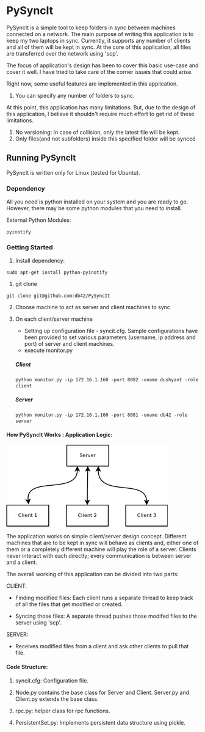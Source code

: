 # PySyncIt

PySyncIt is a simple tool to keep folders in sync between machines connected on a network.
The main purpose of writing this application is to keep my two laptops in sync. Currently,
it supports any number of clients and all of them will be kept in sync. At
the core of this application, all files are transferred over the network using
'scp'.

The focus of application's design has been to cover this basic use-case and cover it well. I have tried to take
care of the corner issues that could arise.

Right now, some useful features are implemented in this application.
1. You can specify any number of folders to sync.

At this point, this application has many limitations. But, due to the design of this application, I believe it shouldn't require much
effort to get rid of these limitations.

1. No versioning: In case of collision, only the latest file will be kept.
2. Only files(and not subfolders) inside this specified folder will be synced



## Running PySyncIt

PySyncIt is written only for Linux (tested for Ubuntu).

### Dependency

All you need is python installed on your system and you are ready to go. However, there may be some python modules that you need to install.

External Python Modules:

```
pyinotify
```

### Getting Started

1. Install dependency:
```
sudo apt-get install python-pyinotify
```
1. git clone
```
git clone git@github.com:db42/PySyncIt
```

2. Choose machine to act as server and client machines to sync

3. On each client/server machine

    * Setting up configuration file - syncit.cfg.
    Sample configurations have been provided to set various parameters (username, ip address and port) of server and client machines.
    * execute monitor.py
    ##### Client
    ```
    python monitor.py -ip 172.16.1.160 -port 8082 -uname dushyant -role client
    ```
    ##### Server
    ```
    python monitor.py -ip 172.16.1.160 -port 8081 -uname db42 -role server
    ```

#### How PySyncIt Works : Application Logic:

![Alt text](design.png "PySyncIt Design")

The application works on simple client/server design concept. Different machines
that are to be kept in sync will behave as clients and, either one of them or a
completely different machine will play the role of a server.
Clients never interact with each directly; every communication is between server
and a client.

The overall working of this application can be divided into two parts:

CLIENT:

* Finding modified files:
Each client runs a separate thread to keep track of all the files that get modified or created.

* Syncing those files:
A separate thread pushes those modifed files to the server using 'scp'.


SERVER:

* Receives modified files from a client and ask other clients to pull that file.


#### Code Structure:
1. syncit.cfg: Configuration file.

2. Node.py contains the base class for Server and Client. Server.py and Client.py extends the base class.

3. rpc.py: helper class for rpc functions.

4. PersistentSet.py: Implements persistent data structure using pickle.
